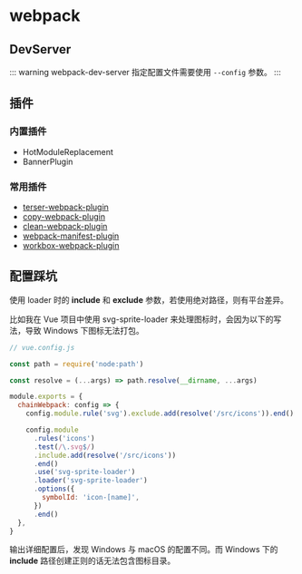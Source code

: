 # webpack

## DevServer

::: warning
webpack-dev-server 指定配置文件需要使用 `--config` 参数。
:::

## 插件

### 内置插件

- HotModuleReplacement
- BannerPlugin

### 常用插件

- [terser-webpack-plugin](https://github.com/webpack-contrib/terser-webpack-plugin)
- [copy-webpack-plugin](https://github.com/webpack-contrib/copy-webpack-plugin)
- [clean-webpack-plugin](https://github.com/johnagan/clean-webpack-plugin)
- [webpack-manifest-plugin](https://github.com/danethurber/webpack-manifest-plugin)
- [workbox-webpack-plugin](https://github.com/googlechrome/workbox)

## 配置踩坑

使用 loader 时的 **include** 和 **exclude** 参数，若使用绝对路径，则有平台差异。

比如我在 Vue 项目中使用 svg-sprite-loader 来处理图标时，会因为以下的写法，导致 Windows 下图标无法打包。

```js
// vue.config.js

const path = require('node:path')

const resolve = (...args) => path.resolve(__dirname, ...args)

module.exports = {
  chainWebpack: config => {
    config.module.rule('svg').exclude.add(resolve('/src/icons')).end()

    config.module
      .rules('icons')
      .test(/\.svg$/)
      .include.add(resolve('/src/icons'))
      .end()
      .use('svg-sprite-loader')
      .loader('svg-sprite-loader')
      .options({
        symbolId: 'icon-[name]',
      })
      .end()
  },
}
```

输出详细配置后，发现 Windows 与 macOS 的配置不同。而 Windows 下的 **include** 路径创建正则的话无法包含图标目录。
